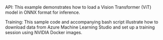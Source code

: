 API: This example demonstrates how to load a Vision Transformer (ViT) model in ONNX format for inference.

Training: This sample code and accompanying bash script illustrate how to download data from Azure Machine Learning Studio and set up a training session using NVIDIA Docker images.